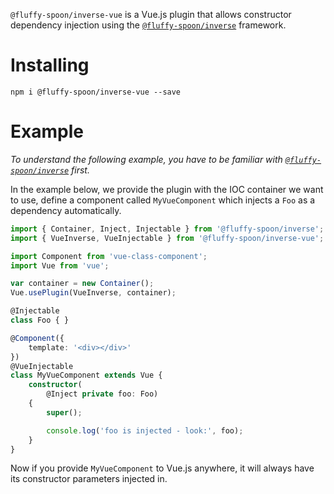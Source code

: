 `@fluffy-spoon/inverse-vue` is a Vue.js plugin that allows constructor dependency injection using the [`@fluffy-spoon/inverse`](https://www.npmjs.com/package/@fluffy-spoon/inverse-vue) framework.

# Installing
`npm i @fluffy-spoon/inverse-vue --save`

# Example
_To understand the following example, you have to be familiar with [`@fluffy-spoon/inverse`](https://www.npmjs.com/package/@fluffy-spoon/inverse-vue) first._

In the example below, we provide the plugin with the IOC container we want to use, define a component called `MyVueComponent` which injects a `Foo` as a dependency automatically. 

```typescript
import { Container, Inject, Injectable } from '@fluffy-spoon/inverse';
import { VueInverse, VueInjectable } from '@fluffy-spoon/inverse-vue';

import Component from 'vue-class-component';
import Vue from 'vue';

var container = new Container();
Vue.usePlugin(VueInverse, container);

@Injectable
class Foo { }

@Component({
    template: '<div></div>'
})
@VueInjectable
class MyVueComponent extends Vue {
    constructor(
        @Inject private foo: Foo) 
    {
        super();  

        console.log('foo is injected - look:', foo);
    }
}
```

Now if you provide `MyVueComponent` to Vue.js anywhere, it will always have its constructor parameters injected in.